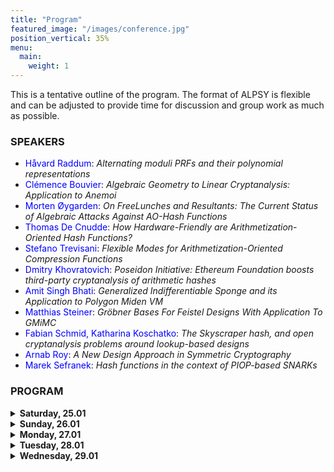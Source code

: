 ```yaml
---
title: "Program"
featured_image: "/images/conference.jpg"
position_vertical: 35%
menu:
  main:
    weight: 1
---
```

This is a tentative outline of the program. The format of ALPSY is flexible and can be adjusted to provide time for discussion and group 
work as much as possible. 

### SPEAKERS
- <span style="color:blue">Håvard Raddum</span>: 
*Alternating moduli PRFs and their polynomial representations* <a href="/alpsy25-pdf/polyMix.pdf"><i class="fa fa-file-pdf-o"></i></a>
- <span style="color:blue">Clémence Bouvier</span>: 
*Algebraic Geometry to Linear Cryptanalysis: Application to Anemoi* <a href="/alpsy25-pdf/Presentation_Clémence.pdf"><i class="fa fa-file-pdf-o"></i></a>
- <span style="color:blue">Morten Øygarden</span>:
*On FreeLunches and Resultants: The Current Status of Algebraic Attacks Against AO-Hash Functions*
- <span style="color:blue">Thomas De Cnudde</span>:
*How Hardware-Friendly are Arithmetization-Oriented Hash Functions?*
- <span style="color:blue">Stefano Trevisani</span>:
*Flexible Modes for Arithmetization-Oriented Compression Functions* <a href="/alpsy25-pdf/stefano-trevisani.pdf"><i class="fa fa-file-pdf-o"></i></a>
- <span style="color:blue">Dmitry Khovratovich</span>:
*Poseidon Initiative: Ethereum Foundation boosts third-party cryptanalysis of arithmetic hashes*
- <span style="color:blue">Amit Singh Bhati</span>: 
*Generalized Indifferentiable Sponge and its Application to Polygon Miden VM*
- <span style="color:blue">Matthias Steiner</span>: 
*Gröbner Bases For Feistel Designs With Application To GMiMC*
- <span style="color:blue">Fabian Schmid, Katharina Koschatko</span>: 
*The Skyscraper hash, and open cryptanalysis problems around lookup-based designs* <a href="/alpsy25-pdf/presentation.pdf"><i class="fa fa-file-pdf-o"></i></a>
- <span style="color:blue">Arnab Roy</span>: 
*A New Design Approach in Symmetric Cryptography* <a href="/alpsy25-pdf/alpsy_gtds.pdf"><i class="fa fa-file-pdf-o"></i></a>
- <span style="color:blue">Marek Sefranek</span>: 
*Hash functions in the context of PIOP-based SNARKs* 


### PROGRAM

<details><summary><b>Saturday, 25.01</b></summary>

##### 17:30 Welcome drink

</details>

<details><summary><b>Sunday, 26.01</b></summary>

##### 9:00 - 9:15 Opening remarks
##### 9:15 - 9:45 Morten Øygarden
##### 9:45 - 10:15 Dmitry Khovratovich
##### 10:15 - 10:45 Coffee break
##### 10:45 - 11:15 Håvard Raddum
##### 11:15 - 11:45 Clémence Bouvier
##### 11:45 - 12:15 Amit Singh Bhati
##### 12:15 - 14:00 Lunch
##### 14:00 - 14:30 Stefano Trevisani
##### 14:30 - 15:00 Fabian Schmid, Katharina Koschatko
##### 15:00 - 15:30 Coffee break
##### 15:30 - 17:00 Group work
##### 19:00 Dinner

</details>

 

<details><summary><b>Monday, 27.01</b></summary>

##### 9:00 - 9:30 Thomas De Cnudde
##### 9:30 - 10:00 Matthias Steiner
##### 10:00 - 10:30 Arnab Roy
##### 10:30 - 11:00 Coffee break
##### 11:00 - 11:30 Marek Sefranek
##### 12:00 - 14:00 Lunch
##### 14:00 - 15:30 Group work
##### 15:30 - 16:00 Coffee break
##### 16:00 - 17:00 Group work
##### 19:00 Dinner

</details>

<details><summary><b>Tuesday, 28.01</b></summary>

##### 9:00 - 10:30 Group work
##### 10:30 - 11:00 Coffee break
##### 11:00 - 12:30 Group work 
##### 12:30 - 14:00 Lunch
##### 14:00 - 15:30 Group work
##### 15:50 Social event 
##### 19:00 Dinner

</details>


<details><summary><b>Wednesday, 29.01</b></summary>


##### 9:00 - 10:30 Presentation of results
##### 10:30 - 11:00 Coffee break
##### 11:00 - 12:30 Presentation of results 
##### 12:30 - 14:00 Lunch and adjourn


</details>

 





